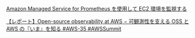 
[Amazon Managed Service for Prometheus を使用して EC2 環境を監視する](https://aws.amazon.com/jp/blogs/news/using-amazon-managed-service-for-prometheus-to-monitor-ec2-environments/)

[【レポート】Open-source observability at AWS − 可観測性を支える OSS と AWS の『いま』を知る #AWS-35 #AWSSummit](https://dev.classmethod.jp/articles/awssummit2021-aws-35/)




